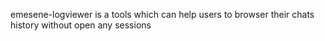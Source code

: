 emesene-logviewer is a tools which can help users to browser their chats history without open any sessions
